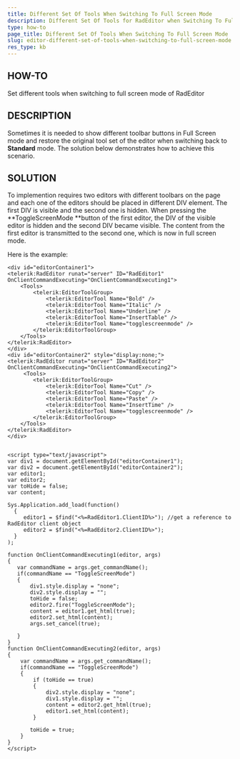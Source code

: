 ```yaml
---
title: Different Set Of Tools When Switching To Full Screen Mode
description: Different Set Of Tools for RadEditor when Switching To Full Screen Mode. Check it now!
type: how-to
page_title: Different Set Of Tools When Switching To Full Screen Mode
slug: editor-different-set-of-tools-when-switching-to-full-screen-mode
res_type: kb
---
```



 
## HOW-TO  
 Set different tools when switching to full screen mode of RadEditor
   
## DESCRIPTION  
 Sometimes it is needed to show different toolbar buttons in Full Screen mode and restore the original tool set of the editor when switching back to **Standard** mode. The solution below demonstrates how to achieve this scenario.  
   
## SOLUTION  
 To implemention requires two editors with different toolbars on the page and each one of the editors should be placed in different DIV element. The first DIV is visible and the second one is hidden. When pressing the **ToggleScreenMode **button of the first editor, the DIV of the visible editor is hidden and the second DIV became visible. The content from the first editor is transmitted to the second one, which is now in full screen mode.  
   

Here is the example:  

````ASP.NET
<div id="editorContainer1">  
<telerik:RadEditor runat="server" ID="RadEditor1" OnClientCommandExecuting="OnClientCommandExecuting1">  
    <Tools> 
        <telerik:EditorToolGroup> 
            <telerik:EditorTool Name="Bold" /> 
            <telerik:EditorTool Name="Italic" /> 
            <telerik:EditorTool Name="Underline" /> 
            <telerik:EditorTool Name="InsertTable" /> 
            <telerik:EditorTool Name="togglescreenmode" /> 
        </telerik:EditorToolGroup> 
    </Tools> 
</telerik:RadEditor> 
</div> 
<div id="editorContainer2" style="display:none;">  
<telerik:RadEditor runat="server" ID="RadEditor2" OnClientCommandExecuting="OnClientCommandExecuting2">  
     <Tools> 
        <telerik:EditorToolGroup> 
            <telerik:EditorTool Name="Cut" /> 
            <telerik:EditorTool Name="Copy" /> 
            <telerik:EditorTool Name="Paste" /> 
            <telerik:EditorTool Name="InsertTime" /> 
            <telerik:EditorTool Name="togglescreenmode" /> 
        </telerik:EditorToolGroup> 
    </Tools> 
</telerik:RadEditor> 
</div> 
 
 
<script type="text/javascript">  
var div1 = document.getElementById("editorContainer1");  
var div2 = document.getElementById("editorContainer2");  
var editor1;  
var editor2;  
var toHide = false;  
var content;  
 
Sys.Application.add_load(function()  
  {  
     editor1 = $find("<%=RadEditor1.ClientID%>"); //get a reference to RadEditor client object  
     editor2 = $find("<%=RadEditor2.ClientID%>");  
  }  
);  
 
function OnClientCommandExecuting1(editor, args)  
{  
   var commandName = args.get_commandName();     
   if(commandName == "ToggleScreenMode")  
   {  
       div1.style.display = "none";  
       div2.style.display = "";  
       toHide = false;  
       editor2.fire("ToggleScreenMode");  
       content = editor1.get_html(true);  
       editor2.set_html(content);  
       args.set_cancel(true);  
       
   }  
}  
function OnClientCommandExecuting2(editor, args)  
{  
    var commandName = args.get_commandName();     
    if(commandName == "ToggleScreenMode")  
    {  
        if (toHide == true)   
        {  
            div2.style.display = "none";  
            div1.style.display = "";  
            content = editor2.get_html(true);  
            editor1.set_html(content);  
        }                     
      
       toHide = true;   
    }  
}  
</script> 
````
 
  